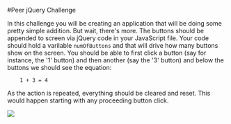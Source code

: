 #Peer jQuery Challenge

In this challenge you will be creating an application that will be doing some pretty simple addition. But wait, there's more. The buttons should be appended to screen via jQuery code in your JavaScript file. Your code should hold a varilable `numOfButtons` and that will drive how many buttons show on the screen. You should be able to first click a button (say for instance, the '1' button) and then another (say the '3' button) and below the buttons we should see the equation:

		1 + 3 = 4
		
As the action is repeated, everything should be cleared and reset. This would happen starting with any proceeding button click. 

![](http://i.giphy.com/26BRJtNUA3SLLt2IE.gif)	
